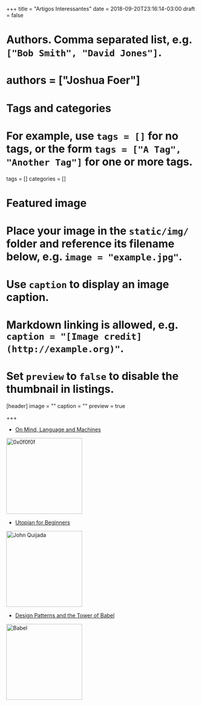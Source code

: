 +++
title = "Artigos Interessantes"
date = 2018-09-20T23:16:14-03:00
draft = false

# Authors. Comma separated list, e.g. `["Bob Smith", "David Jones"]`.
# authors = ["Joshua Foer"]

# Tags and categories
# For example, use `tags = []` for no tags, or the form `tags = ["A Tag", "Another Tag"]` for one or more tags.
tags = []
categories = []

# Featured image
# Place your image in the `static/img/` folder and reference its filename below, e.g. `image = "example.jpg"`.
# Use `caption` to display an image caption.
#   Markdown linking is allowed, e.g. `caption = "[Image credit](http://example.org)"`.
# Set `preview` to `false` to disable the thumbnail in listings.
[header]
image = ""
caption = ""
preview = true

+++
- [On Mind, Language and Machines](https://0x0f0f0f.github.io/posts/2020/02/on-mind-language-and-machines/)
<img src="https://0x0f0f0f.github.io/posts/images/santacate.jpg" alt="0x0f0f0f" style="width:200px;"/>

- [Utopian for Beginners](https://www.newyorker.com/magazine/2012/12/24/utopian-for-beginners)
<img src="https://media.newyorker.com/photos/59096632ebe912338a375992/master/w_1023,c_limit/121224_r22980_g2048.jpg" alt="John Quijada" style="width:200px;"/>

- [Design Patterns and the Tower of Babel](https://effectivesoftwaredesign.com/2011/07/11/design-patterns-and-the-tower-of-babel/)
<img src="https://effectivesoftwaredesign.files.wordpress.com/2011/07/350px-brueghel-tower-of-babel.jpg?w=300&h=226" alt="Babel" style="width:200px;"/>

